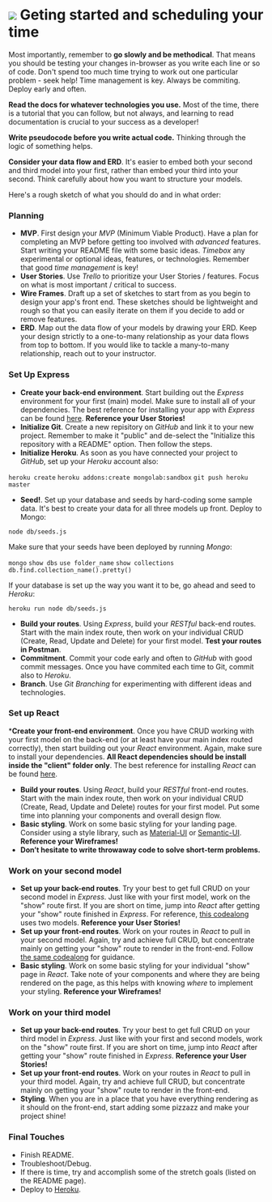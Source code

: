# ![](https://ga-dash.s3.amazonaws.com/production/assets/logo-9f88ae6c9c3871690e33280fcf557f33.png) Geting started and scheduling your time

Most importantly, remember to **go slowly and be methodical**. That means you should be testing your changes in-browser as you write each line or so of code. Don't spend too much time trying to work out one particular problem - seek help! Time management is key. 
Always be commiting. Deploy early and often.

**Read the docs for whatever technologies you use.** Most of the time, there is a tutorial that you can follow, but not always, and learning to read documentation is crucial to your success as a developer!

**Write pseudocode before you write actual code.** Thinking through the logic of something helps.

**Consider your data flow and ERD**. It's easier to embed both your second and third model into your first, rather than embed your third into your second. Think carefully about how you want to structure your models.

Here's a rough sketch of what you should do and in what order:

### Planning
* __MVP__. First design your _MVP_ (Minimum Viable Product). Have a plan for completing an MVP before getting too involved with _advanced_ features. Start writing your README file with some basic ideas. _Timebox_ any experimental or optional ideas, features, or technologies. Remember that good _time management_ is key!
* __User Stories__. Use _Trello_ to prioritize your User Stories / features. Focus on what is most important / critical to success.
* __Wire Frames__. Draft up a set of sketches to start from as you begin to design your app's front end. These sketches should be lightweight and rough so that you can easily iterate on them if you decide to add or remove features.
* __ERD__. Map out the data flow of your models by drawing your ERD. Keep your design strictly to a one-to-many relationship as your data flows from top to bottom. If you would like to tackle a many-to-many relationship, reach out to your instructor.

### Set Up Express
* __Create your back-end environment__. Start building out the _Express_ environment for your first (main) model. Make sure to install all of your dependencies. The best reference for installing your app with _Express_ can be found [here](https://github.com/ATL-WDI-Exercises/rails_bog_app/blob/master/Bog_MERN_Stack.md). **Reference your User Stories!**
* __Initialize Git__. Create a new repisitory on _GitHub_ and link it to your new project. Remember to make it "public" and de-select the "Initialize this repository with a README" option. Then follow the steps.
* __Initialize Heroku__. As soon as you have connected your project to _GitHub_, set up your _Heroku_ account also:

``heroku create``
``heroku addons:create mongolab:sandbox``
``git push heroku master``

* __Seed!__. Set up your database and seeds by hard-coding some sample data. It's best to create your data for all three models up front. Deploy to Mongo:

``node db/seeds.js``

Make sure that your seeds have been deployed by running _Mongo_:

``mongo``
``show dbs``
``use folder_name``
``show collections``
``db.find.collection_name().pretty()``

If your database is set up the way you want it to be, go ahead and seed to _Heroku_:

``heroku run node db/seeds.js``

* __Build your routes__. Using _Express_, build your _RESTful_ back-end routes. Start with the main index route, then work on your individual CRUD (Create, Read, Update and Delete) for your first model. **Test your routes in Postman**.
* __Commitment__. Commit your code early and often to _GitHub_ with good commit messages. Once you have commited each time to Git, commit also to _Heroku_.
* __Branch__. Use _Git Branching_ for experimenting with different ideas and technologies.

### Set up React
*__Create your front-end environment__. Once you have CRUD working with your first model on the back-end (or at least have your main index routed correctly), then start building out your _React_ environment. Again, make sure to install your dependencies. **All React dependencies should be install inside the "client" folder only**. The best reference for installing _React_ can be found [here](https://github.com/ATL-WDI-Exercises/rails_bog_app/blob/master/Bog_MERN_Stack.md).
* __Build your routes__. Using _React_, build your _RESTful_ front-end routes. Start with the main index route, then work on your individual CRUD (Create, Read, Update and Delete) routes for your first model. Put some time into planning your components and overall design flow.
* __Basic styling__. Work on some basic styling for your landing page. Consider using a style library, such as [Material-UI](https://www.material-ui.com/#/) or [Semantic-UI](https://react.semantic-ui.com/introduction). **Reference your Wireframes!**
* **Don’t hesitate to write throwaway code to solve short-term problems.**

### Work on your second model
* __Set up your back-end routes__. Try your best to get full CRUD on your second model in _Express_. Just like with your first model, work on the "show" route first. If you are short on time, jump into _React_ after getting your "show" route finished in _Express_. For reference, [this codealong](https://git.generalassemb.ly/atl-wdi/wdi-curriculum/blob/master/instructor_notes/react/react-fullstack-codealong.md) uses two models. **Reference your User Stories!**
* __Set up your front-end routes__. Work on your routes in _React_ to pull in your second model. Again, try and achieve full CRUD, but concentrate mainly on getting your "show" route to render in the front-end. Follow [the same codealong](https://git.generalassemb.ly/atl-wdi/wdi-curriculum/blob/master/instructor_notes/react/react-fullstack-codealong.md) for guidance.
* __Basic styling__. Work on some basic styling for your individual "show" page in _React_. Take note of your components and where they are being rendered on the page, as this helps with knowing _where_ to implement your styling. **Reference your Wireframes!**

### Work on your third model
* __Set up your back-end routes__. Try your best to get full CRUD on your third model in _Express_. Just like with your first and second models, work on the "show" route first. If you are short on time, jump into _React_ after getting your "show" route finished in _Express_. **Reference your User Stories!**
* __Set up your front-end routes__. Work on your routes in _React_ to pull in your third model. Again, try and achieve full CRUD, but concentrate mainly on getting your "show" route to render in the front-end.
* __Styling__. When you are in a place that you have everything rendering as it should on the front-end, start adding some pizzazz and make your project shine!

### Final Touches
* Finish README.
* Troubleshoot/Debug.
* If there is time, try and accomplish some of the stretch goals (listed on the README page).
* Deploy to [Heroku](https://www.heroku.com/).
